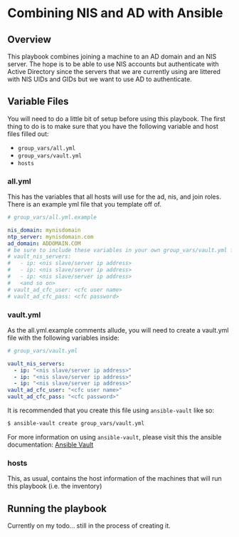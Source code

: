 # Combining NIS and AD with Ansible

## Overview

This playbook combines joining a machine to an AD domain and an NIS server. The hope is to be able to use NIS accounts but authenticate with Active Directory since the servers that we are currently using are littered with NIS UIDs and GIDs but we want to use AD to authenticate.

## Variable Files

You will need to do a little bit of setup before using this playbook. The first thing to do is to make sure that you have the following variable and host files filled out:

- `group_vars/all.yml`
- `group_vars/vault.yml`
- `hosts`

### all.yml

This has the variables that all hosts will use for the ad, nis, and join roles. There is an example yml file that you template off of.

```yaml
# group_vars/all.yml.example

nis_domain: mynisdomain
ntp_server: mynisdomain.com
ad_domain: ADDOMAIN.COM
# be sure to include these variables in your own group_vars/vault.yml file:
# vault_nis_servers:
#   - ip: <nis slave/server ip address>
#   - ip: <nis slave/server ip address>
#   - ip: <nis slave/server ip address>
#   <and so on>
# vault_ad_cfc_user: <cfc user name>
# vault_ad_cfc_pass: <cfc password>
```

### vault.yml

As the all.yml.example comments allude, you will need to create a vault.yml file with the following variables inside:

```yaml
# group_vars/vault.yml

vault_nis_servers:
  - ip: "<nis slave/server ip address>"
  - ip: "<nis slave/server ip address>"
  - ip: "<nis slave/server ip address>"
vault_ad_cfc_user: "<cfc user name>"
vault_ad_cfc_pass: "<cfc password>"
```

It is recommended that you create this file using `ansible-vault` like so:

```bash
$ ansible-vault create group_vars/vault.yml
```

For more information on using `ansible-vault`, please visit this the ansible documentation: [Ansible Vault](http://docs.ansible.com/ansible/playbooks_vault.html "Ansible's Documentation for Vault") 

### hosts

This, as usual, contains the host information of the machines that will run this playbook (i.e. the inventory)

## Running the playbook

Currently on my todo... still in the process of creating it.

